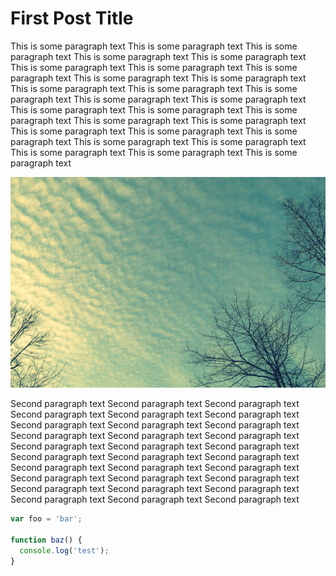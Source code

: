 # First Post Title

This is some paragraph text This is some paragraph text This is some paragraph text This is some paragraph text This is some paragraph text This is some paragraph text This is some paragraph text This is some paragraph text This is some paragraph text This is some paragraph text This is some paragraph text This is some paragraph text This is some paragraph text This is some paragraph text This is some paragraph text This is some paragraph text This is some paragraph text This is some paragraph text This is some paragraph text This is some paragraph text This is some paragraph text This is some paragraph text This is some paragraph text This is some paragraph text This is some paragraph text This is some paragraph text This is some paragraph text This is some paragraph text 

![cover](cover.png)

Second paragraph text Second paragraph text Second paragraph text Second paragraph text Second paragraph text Second paragraph text Second paragraph text Second paragraph text Second paragraph text Second paragraph text Second paragraph text Second paragraph text Second paragraph text Second paragraph text Second paragraph text Second paragraph text Second paragraph text Second paragraph text Second paragraph text Second paragraph text Second paragraph text Second paragraph text Second paragraph text Second paragraph text Second paragraph text Second paragraph text Second paragraph text Second paragraph text Second paragraph text Second paragraph text

```javascript
var foo = 'bar';

function baz() {
  console.log('test');
}
```